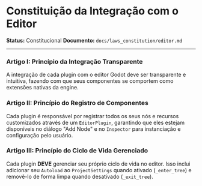 # Constituição da Integração com o Editor

**Status:** Constitucional
**Documento:** `docs/laws_constitution/editor.md`

---

### **Artigo I: Princípio da Integração Transparente**

A integração de cada plugin com o editor Godot deve ser transparente e intuitiva, fazendo com que seus componentes se comportem como extensões nativas da engine.

### **Artigo II: Princípio do Registro de Componentes**

Cada plugin é responsável por registrar todos os seus nós e recursos customizados através de um `EditorPlugin`, garantindo que eles estejam disponíveis no diálogo "Add Node" e no `Inspector` para instanciação e configuração pelo usuário.

### **Artigo III: Princípio do Ciclo de Vida Gerenciado**

Cada plugin **DEVE** gerenciar seu próprio ciclo de vida no editor. Isso inclui adicionar seu `Autoload` ao `ProjectSettings` quando ativado (`_enter_tree`) e removê-lo de forma limpa quando desativado (`_exit_tree`).
